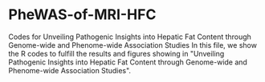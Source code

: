 # PheWAS-of-MRI-HFC
Codes for Unveiling Pathogenic Insights into Hepatic Fat Content through Genome-wide and Phenome-wide Association Studies
In this file, we show the R codes to fulfill the results and figures showing in "Unveiling Pathogenic Insights into Hepatic Fat Content through Genome-wide and Phenome-wide Association Studies".
